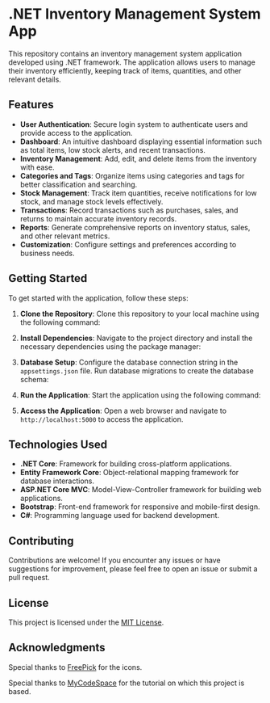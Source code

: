 # .NET Inventory Management System App

This repository contains an inventory management system application developed using .NET framework. The application allows users to manage their inventory efficiently, keeping track of items, quantities, and other relevant details.

## Features

- **User Authentication**: Secure login system to authenticate users and provide access to the application.
- **Dashboard**: An intuitive dashboard displaying essential information such as total items, low stock alerts, and recent transactions.
- **Inventory Management**: Add, edit, and delete items from the inventory with ease.
- **Categories and Tags**: Organize items using categories and tags for better classification and searching.
- **Stock Management**: Track item quantities, receive notifications for low stock, and manage stock levels effectively.
- **Transactions**: Record transactions such as purchases, sales, and returns to maintain accurate inventory records.
- **Reports**: Generate comprehensive reports on inventory status, sales, and other relevant metrics.
- **Customization**: Configure settings and preferences according to business needs.

## Getting Started

To get started with the application, follow these steps:

1. **Clone the Repository**: Clone this repository to your local machine using the following command:

2. **Install Dependencies**: Navigate to the project directory and install the necessary dependencies using the package manager:

3. **Database Setup**: Configure the database connection string in the `appsettings.json` file. Run database migrations to create the database schema:

4. **Run the Application**: Start the application using the following command:

5. **Access the Application**: Open a web browser and navigate to `http://localhost:5000` to access the application.

## Technologies Used

- **.NET Core**: Framework for building cross-platform applications.
- **Entity Framework Core**: Object-relational mapping framework for database interactions.
- **ASP.NET Core MVC**: Model-View-Controller framework for building web applications.
- **Bootstrap**: Front-end framework for responsive and mobile-first design.
- **C#**: Programming language used for backend development.

## Contributing

Contributions are welcome! If you encounter any issues or have suggestions for improvement, please feel free to open an issue or submit a pull request.

## License

This project is licensed under the [MIT License](LICENSE).

## Acknowledgments

Special thanks to [FreePick](https://www.flaticon.com/free-icons/close) for the icons.

Special thanks to [MyCodeSpace](https://www.youtube.com/channel/UC3WdW3wTnFwkJ4aThmUrNAQ) for the tutorial on which this project is based.
